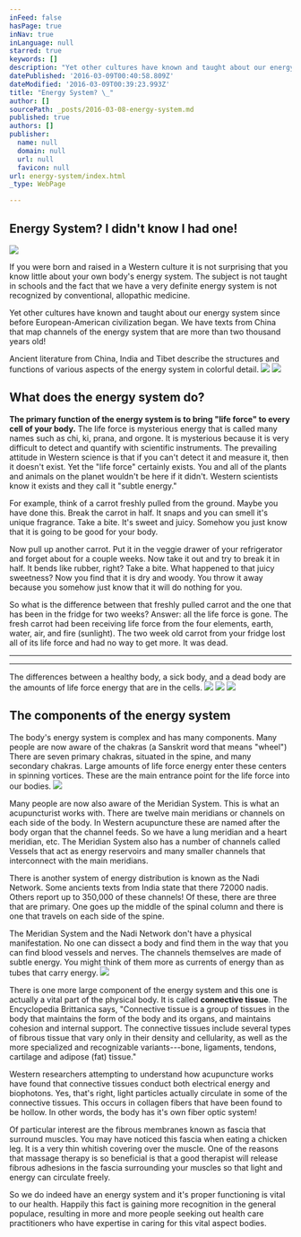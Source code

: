 ```yaml
---
inFeed: false
hasPage: true
inNav: true
inLanguage: null
starred: true
keywords: []
description: "Yet other cultures have known and taught about our energy system since before European-American civilization began. \_We have texts from China that map channels of the energy system that are more than two thousand years old!"
datePublished: '2016-03-09T00:40:58.809Z'
dateModified: '2016-03-09T00:39:23.993Z'
title: "Energy System? \_"
author: []
sourcePath: _posts/2016-03-08-energy-system.md
published: true
authors: []
publisher:
  name: null
  domain: null
  url: null
  favicon: null
url: energy-system/index.html
_type: WebPage

---
```

## Energy System?  I didn't know I had one!
![](https://s3-us-west-2.amazonaws.com/the-grid-img/p/ec4266b443df30187553486ccc22f45a5e0c3774.jpg)

If you were born and raised in a Western culture it is not surprising that you know little about your own body's energy system.  The subject is not taught in schools and the fact that we have a very definite energy system is not recognized by conventional, allopathic medicine.

Yet other cultures have known and taught about our energy system since before European-American civilization began.  We have texts from China that map channels of the energy system that are more than two thousand years old!

Ancient literature from China, India and Tibet describe the structures and functions of various aspects of the energy system in colorful detail.
![](https://the-grid-user-content.s3-us-west-2.amazonaws.com/54142098-5ced-4ad1-a6e0-5d7833908f36.jpg)
![](https://the-grid-user-content.s3-us-west-2.amazonaws.com/b2b39f1e-0de1-426f-b4fe-9d01f8d2e77a.jpg)

## What does the energy system do?

**The primary function of the energy system is to bring "life force" to every cell of your body.** The life force is mysterious energy that is called many names such as chi, ki, prana, and orgone.  It is mysterious because it is very difficult to detect and quantify with scientific instruments.  The prevailing attitude in Western science is that if you can't detect it and measure it, then it doesn't exist.  Yet the "life force" certainly exists.  You and all of the plants and animals on the planet wouldn't be here if it didn't.  Western scientists know it exists and they call it "subtle energy." 

For example, think of a carrot freshly pulled from the ground.  Maybe you have done this.  Break the carrot in half.  It snaps and you can smell it's unique fragrance.  Take a bite.  It's sweet and juicy.  Somehow you just know that it is going to be good for your body.

Now pull up another carrot.  Put it in the veggie drawer of your refrigerator and forget about for a couple weeks.  Now take it out and try to break it in half.  It bends like rubber, right?  Take a bite.  What happened to that juicy sweetness?  Now you find that it is dry and woody.   You throw it away because you somehow just know that it will do nothing for you.

So what is the difference between that freshly pulled carrot and the one that has been in the fridge for two weeks?  Answer: all the life force is gone.  The fresh carrot had been receiving life force from the four elements, earth, water, air, and fire (sunlight).  The two week old carrot from your fridge lost all of its life force and had no way to get more.  It was dead.

****

****

The differences between a healthy body, a sick body, and a dead body are the amounts of life force energy that are in the cells.
![](https://the-grid-user-content.s3-us-west-2.amazonaws.com/5cc84eef-f38c-4398-8c22-6ea52249ff20.jpg)
![](https://the-grid-user-content.s3-us-west-2.amazonaws.com/b323c9e9-23f6-411e-a3c7-ac42c590d088.jpg)
![](https://the-grid-user-content.s3-us-west-2.amazonaws.com/0e1b5937-3e3d-42a6-80ee-a4ee91911a08.jpg)

## The components of the energy system

The body's energy system is complex and has many components.  Many people are now aware of the chakras (a Sanskrit word that means "wheel")  There are seven primary chakras, situated in the spine, and many secondary chakras.  Large amounts of life force energy enter these centers in spinning vortices.  These are the main entrance point for the life force into our bodies.
![](https://the-grid-user-content.s3-us-west-2.amazonaws.com/b669cd90-21c7-4e58-8e45-87a2741018cc.jpg)

Many people are now also aware of the Meridian System.  This is what an acupuncturist works with.  There are twelve main meridians or channels on each side of the body.  In Western acupuncture these are named after the body organ that the channel feeds.  So we have a lung meridian and a heart meridian, etc.  The Meridian System also has a number of channels called Vessels that act as energy reservoirs and many smaller channels that interconnect with the main meridians. 

There is another system of energy distribution is known as the Nadi Network.  Some ancients texts from India state that there 72000 nadis.  Others report up to 350,000 of these channels!  Of these, there are three that are primary.  One goes up the middle of the spinal column and there is one that travels on each side of the spine.

The Meridian System and the Nadi Network don't have a physical manifestation.  No one can dissect a body and find them in the way that you can find blood vessels and nerves.  The channels themselves are made of subtle energy.  You might think of them more as currents of energy than as tubes that carry energy.
![](https://the-grid-user-content.s3-us-west-2.amazonaws.com/60c61d52-94c9-42ff-8740-e9c6dc58b315.jpg)

There is one more large component of the energy system and this one is actually a vital part of the physical body.  It is called **connective tissue**.  The Encyclopedia Brittanica says, "Connective tissue is a group of tissues in the body that maintains the form of the body and its organs, and maintains cohesion and internal support.  The connective tissues include several types of fibrous tissue that vary only in their density and cellularity, as well as the more specialized and recognizable variants---bone, ligaments, tendons, cartilage and adipose (fat) tissue."

Western researchers attempting to understand how acupuncture works have found that connective tissues conduct both electrical energy and biophotons.  Yes, that's right, light particles actually circulate in some of the connective tissues.  This occurs in collagen fibers that have been found to be hollow.  In other words, the body has it's own fiber optic system!

Of particular interest are the fibrous membranes known as fascia that surround muscles.  You may have noticed this fascia when eating a chicken leg.  It is a very thin whitish covering over the muscle.  One of the reasons that massage therapy is so beneficial is that a good therapist will release fibrous adhesions in the fascia surrounding your muscles so that light and energy can circulate freely.

So we do indeed have an energy system and it's proper functioning is vital to our health.  Happily this fact is gaining more recognition in the general populace, resulting in more and more people seeking out health care practitioners who have expertise in caring for this vital aspect bodies.
